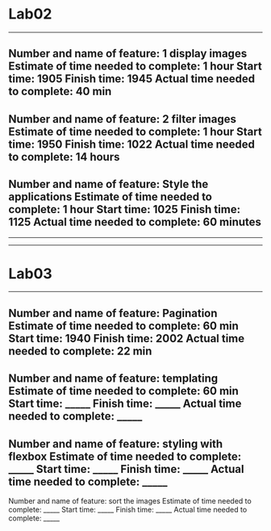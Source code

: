 # Lab02
--------------------------------------------------------------------
Number and name of feature: 1 display images 
Estimate of time needed to complete: 1 hour
Start time: 1905
Finish time: 1945
Actual time needed to complete: 40 min
--------------------------------------------------------------------
Number and name of feature: 2 filter images 
Estimate of time needed to complete: 1 hour
Start time: 1950
Finish time: 1022 
Actual time needed to complete: 14 hours
--------------------------------------------------------------------
Number and name of feature: Style the applications 
Estimate of time needed to complete: 1 hour
Start time: 1025
Finish time: 1125
Actual time needed to complete: 60 minutes
--------------------------------------------------------------------
--------------------------------------------------------------------
--------------------------------------------------------------------
# Lab03
--------------------------------------------------------------------
Number and name of feature: Pagination
Estimate of time needed to complete: 60 min
Start time: 1940
Finish time: 2002
Actual time needed to complete: 22 min
--------------------------------------------------------------------
Number and name of feature: templating
Estimate of time needed to complete: 60 min
Start time: _____
Finish time: _____
Actual time needed to complete: _____
--------------------------------------------------------------------
Number and name of feature: styling with flexbox
Estimate of time needed to complete: _____
Start time: _____
Finish time: _____
Actual time needed to complete: _____
--------------------------------------------------------------------
Number and name of feature: sort the images
Estimate of time needed to complete: _____
Start time: _____
Finish time: _____
Actual time needed to complete: _____